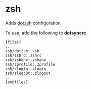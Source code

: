 zsh
===

Adds [dotzsh][1] configuration

To use, add the following to **dotsyncrc**

    [files]
    ..
    zsh/dotzsh:.zsh
    zsh/zshrc:.zshrc
    zsh/zshenv:.zshenv
    zsh/zprofile:.zprofile
    zsh/zlogin:.zlogin
    zsh/zlogout:.zlogout
    ..
    [endfiles]

[1]: https://github.com/dotphiles/dotzsh

